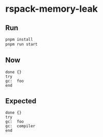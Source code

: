 # rspack-memory-leak

## Run

```bash
pnpm install
pnpm run start
```

## Now

```
done {}
try
gc:  foo
end
```

## Expected

```
done {}
try
gc:  foo
gc:  compiler
end
```
